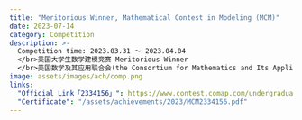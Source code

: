 ```yaml
---
title: "Meritorious Winner, Mathematical Contest in Modeling (MCM)"
date: 2023-07-14
category: Competition
description: >-
  Competition time: 2023.03.31 ～ 2023.04.04
  </br>美国大学生数学建模竞赛 Meritorious Winner
  </br>美国数学及其应用联合会(the Consortium for Mathematics and Its Applications, COMAP)
image: assets/images/ach/comp.png
links:
  "Official Link「2334156」": https://www.contest.comap.com/undergraduate/contests/mcm/contests/2023/results/#y
  "Certificate": "/assets/achievements/2023/MCM2334156.pdf"
---
```

